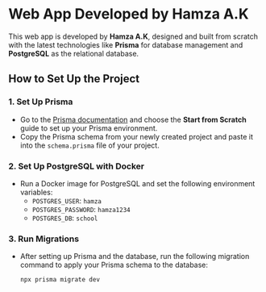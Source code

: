 # Web App Developed by Hamza A.K

This web app is developed by **Hamza A.K**, designed and built from scratch with the latest technologies like **Prisma** for database management and **PostgreSQL** as the relational database.

## How to Set Up the Project

### 1. Set Up Prisma
- Go to the [Prisma documentation](https://www.prisma.io/docs) and choose the **Start from Scratch** guide to set up your Prisma environment.
- Copy the Prisma schema from your newly created project and paste it into the `schema.prisma` file of your project.

### 2. Set Up PostgreSQL with Docker
- Run a Docker image for PostgreSQL and set the following environment variables:
  - `POSTGRES_USER`: `hamza`
  - `POSTGRES_PASSWORD`: `hamza1234`
  - `POSTGRES_DB`: `school`

### 3. Run Migrations
- After setting up Prisma and the database, run the following migration command to apply your Prisma schema to the database:
  ```bash
  npx prisma migrate dev
